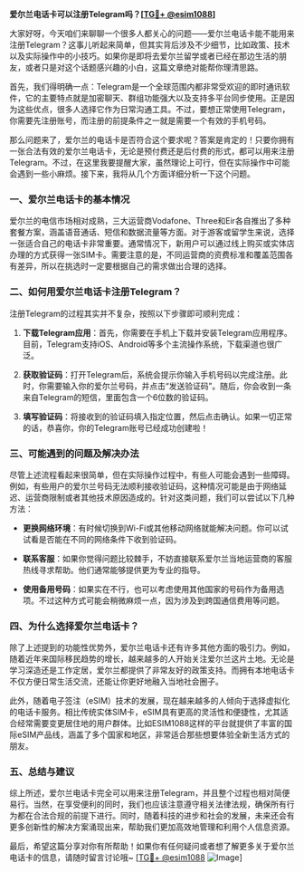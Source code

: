 **爱尔兰电话卡可以注册Telegram吗？[[TG💪+ @esim1088](https://t.me/s/esim1088)]**

大家好呀，今天咱们来聊聊一个很多人都关心的问题——爱尔兰电话卡能不能用来注册Telegram？这事儿听起来简单，但其实背后涉及不少细节，比如政策、技术以及实际操作中的小技巧。如果你是即将去爱尔兰留学或者已经在那边生活的朋友，或者只是对这个话题感兴趣的小白，这篇文章绝对能帮你理清思路。

首先，我们得明确一点：Telegram是一个全球范围内都非常受欢迎的即时通讯软件，它的主要特点就是加密聊天、群组功能强大以及支持多平台同步使用。正是因为这些优点，很多人选择它作为日常沟通工具。不过，要想正常使用Telegram，你需要先注册账号，而注册的前提条件之一就是需要一个有效的手机号码。

那么问题来了，爱尔兰的电话卡是否符合这个要求呢？答案是肯定的！只要你拥有一张合法有效的爱尔兰电话卡，无论是预付费还是后付费的形式，都可以用来注册Telegram。不过，在这里我要提醒大家，虽然理论上可行，但在实际操作中可能会遇到一些小麻烦。接下来，我将从几个方面详细分析一下这个问题。

### 一、爱尔兰电话卡的基本情况

爱尔兰的电信市场相对成熟，三大运营商Vodafone、Three和Eir各自推出了多种套餐方案，涵盖语音通话、短信和数据流量等方面。对于游客或留学生来说，选择一张适合自己的电话卡非常重要。通常情况下，新用户可以通过线上购买或实体店办理的方式获得一张SIM卡。需要注意的是，不同运营商的资费标准和覆盖范围各有差异，所以在挑选时一定要根据自己的需求做出合理的选择。

### 二、如何用爱尔兰电话卡注册Telegram？

注册Telegram的过程其实并不复杂，按照以下步骤即可顺利完成：

1. **下载Telegram应用**：首先，你需要在手机上下载并安装Telegram应用程序。目前，Telegram支持iOS、Android等多个主流操作系统，下载渠道也很广泛。
   
2. **获取验证码**：打开Telegram后，系统会提示你输入手机号码以完成注册。此时，你需要输入你的爱尔兰号码，并点击“发送验证码”。随后，你会收到一条来自Telegram的短信，里面包含一个6位数的验证码。

3. **填写验证码**：将接收到的验证码填入指定位置，然后点击确认。如果一切正常的话，恭喜你，你的Telegram账号已经成功创建啦！

### 三、可能遇到的问题及解决办法

尽管上述流程看起来很简单，但在实际操作过程中，有些人可能会遇到一些障碍。例如，有些用户的爱尔兰号码无法顺利接收验证码，这种情况可能是由于网络延迟、运营商限制或者其他技术原因造成的。针对这类问题，我们可以尝试以下几种方法：

- **更换网络环境**：有时候切换到Wi-Fi或其他移动网络就能解决问题。你可以试试看是否能在不同的网络条件下收到验证码。
  
- **联系客服**：如果你觉得问题比较棘手，不妨直接联系爱尔兰当地运营商的客服热线寻求帮助。他们通常能够提供更为专业的指导。

- **使用备用号码**：如果实在不行，也可以考虑使用其他国家的号码作为备用选项。不过这种方式可能会稍微麻烦一点，因为涉及到跨国通信费用等问题。

### 四、为什么选择爱尔兰电话卡？

除了上述提到的功能性优势外，爱尔兰电话卡还有许多其他方面的吸引力。例如，随着近年来国际移民趋势的增长，越来越多的人开始关注爱尔兰这片土地。无论是学习深造还是工作定居，爱尔兰都提供了非常友好的政策支持。而拥有本地电话卡不仅方便日常生活交流，还能让你更好地融入当地社会圈子。

此外，随着电子签注（eSIM）技术的发展，现在越来越多的人倾向于选择虚拟化的电话卡服务。相比传统实体SIM卡，eSIM具有更高的灵活性和便捷性，尤其适合经常需要变更居住地的用户群体。比如ESIM1088这样的平台就提供了丰富的国际eSIM产品线，涵盖了多个国家和地区，非常适合那些想要体验全新生活方式的朋友。

### 五、总结与建议

综上所述，爱尔兰电话卡完全可以用来注册Telegram，并且整个过程也相对简便易行。当然，在享受便利的同时，我们也应该注意遵守相关法律法规，确保所有行为都在合法合规的前提下进行。同时，随着科技的进步和社会的发展，未来还会有更多创新性的解决方案涌现出来，帮助我们更加高效地管理和利用个人信息资源。

最后，希望这篇分享对你有所帮助！如果你有任何疑问或者想了解更多关于爱尔兰电话卡的信息，请随时留言讨论哦~ [[TG💪+ @esim1088](https://t.me/s/esim1088) ![Image](https://i.postimg.cc/4NQfJmqS/Snipaste-2025-05-13-00-14-12.png)]